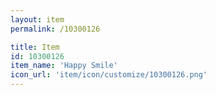 ```yaml
---
layout: item
permalink: /10300126

title: Item
id: 10300126
item_name: 'Happy Smile'
icon_url: 'item/icon/customize/10300126.png'
---
```

